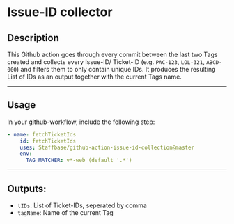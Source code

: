 # Issue-ID collector

## Description

This Github action goes through every commit between the last two Tags created and collects every Issue-ID/ Ticket-ID (e.g. `PAC-123`, `LOL-321`, `ABCD-000`) and filters them to only contain unique IDs. It produces the resulting List of IDs as an output together with the current Tags name.

---

## Usage

In your github-workflow, include the following step:

```yaml
- name: fetchTicketIds
    id: fetchTicketIds
    uses: Staffbase/github-action-issue-id-collection@master
    env:
      TAG_MATCHER: v*-web (default '.*')
```

---

## Outputs:

-   `tIDs`: List of Ticket-IDs, seperated by comma
-   `tagName`: Name of the current Tag
